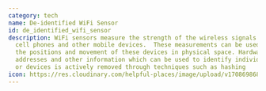 ```yaml
---
category: tech
name: De-identified WiFi Sensor
id: de_identified_wifi_sensor
description: W﻿iFi sensors measure the strength of the wireless signals from
  cell phones and other mobile devices.  These measurements can be used to track
  the positions and movement of these devices in physical space. Hardware
  addresses and other information which can be used to identify individual users
  or devices is actively removed through techniques such as hashing
icon: https://res.cloudinary.com/helpful-places/image/upload/v1708698684/wave_de-identified_qwbiwi.svg
---
```


